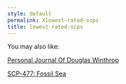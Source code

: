 ```yaml
---
style: default
permalink: Xlowest-rated-scps
title: lowest-rated-scps
---
```

You may also like:

[Personal Journal Of Douglas Winthrop](http://scp-wiki.net/personal-journal-of-douglas-winthrop)

[SCP-477: Fossil Sea](http://scp-wiki.net/scp-477)
